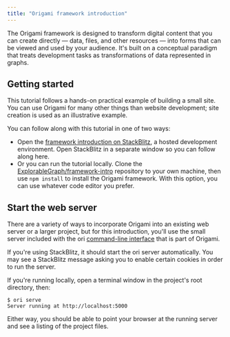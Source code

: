```yaml
---
title: "Origami framework introduction"
---
```


The Origami framework is designed to transform digital content that you can create directly — data, files, and other resources — into forms that can be viewed and used by your audience. It's built on a conceptual paradigm that treats development tasks as transformations of data represented in graphs.

## Getting started

This tutorial follows a hands-on practical example of building a small site. You can use Origami for many other things than website development; site creation is used as an illustrative example.

You can follow along with this tutorial in one of two ways:

- Open the [framework introduction on StackBlitz](https://stackblitz.com/github/ExplorableGraph/framework-intro), a hosted development environment. Open StackBlitz in a separate window so you can follow along here.
- Or you can run the tutorial locally. Clone the [ExplorableGraph/framework-intro](https://github.com/ExplorableGraph/framework-intro) repository to your own machine, then use `npm install` to install the Origami framework. With this option, you can use whatever code editor you prefer.

## Start the web server

There are a variety of ways to incorporate Origami into an existing web server or a larger project, but for this introduction, you'll use the small server included with the ori [command-line interface](/cli) that is part of Origami.

If you're using StackBlitz, it should start the ori server automatically. You may see a StackBlitz message asking you to enable certain cookies in order to run the server.

If you're running locally, open a terminal window in the project's root directory, then:

```console
$ ori serve
Server running at http://localhost:5000
```

Either way, you should be able to point your browser at the running server and see a listing of the project files.

